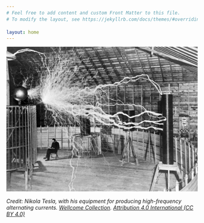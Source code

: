 ```yaml
---
# Feel free to add content and custom Front Matter to this file.
# To modify the layout, see https://jekyllrb.com/docs/themes/#overriding-theme-defaults

layout: home
---
```


![Nikola Tesla, with his equipment for producing high-frequency alternating currents.](/img/nikola_tesla.jpg)

*Credit: Nikola Tesla, with his equipment for producing high-frequency alternating currents. [Wellcome Collection](https://wellcomecollection.org/works/sq2828s9). [Attribution 4.0 International (CC BY 4.0)](http://creativecommons.org/licenses/by/4.0/)*
